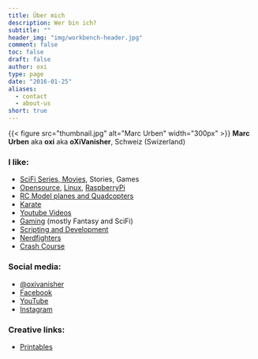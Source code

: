 ```yaml
---
title: Über mich
description: Wer bin ich?
subtitle: ""
header_img: "img/workbench-header.jpg"
comment: false
toc: false
draft: false
author: oxi
type: page
date: "2016-01-25"
aliases:
  - contact
  - about-us
short: true
---
```

{{< figure src="thumbnail.jpg" alt="Marc Urben" width="300px" >}}
**Marc Urben** aka **oxi** aka **oXiVanisher**, Schweiz (Swizerland)

### I like:

* [SciFi Series, Movies](https://trakt.tv/users/oxivanisher "My movie collection"), Stories, Games
* [Opensource](https://wikipedia.org/wiki/Open_Source), [Linux](https://www.debian.org/ "My favorite linux distribution"), [RaspberryPi](http://www.raspberrypi.org/)
* [RC Model planes and Quadcopters](https://fpvhub.ch/infos/geschichte)
* [Karate](https://karateherzogenbuchsee.ch/)
* [Youtube Videos](https://www.youtube.com/oxivanisher)
* [Gaming](https://steamcommunity.com/id/oxivanisher/) (mostly Fantasy and SciFi)
* [Scripting and Development](https://github.com/oxivanisher)
* [Nerdfighters](https://nerdfighteria.com)
* [Crash Course](https://www.youtube.com/user/crashcourse)

### Social media:

* [@oxivanisher](https://twitter.com/oxivanisher)
* [Facebook](https://www.facebook.com/oxivanisher)
* [YouTube](https://www.youtube.com/user/oxivanisher/)
* [Instagram](http://instagram.com/oxivanisher/)

### Creative links:

* [Printables](https://www.printables.com/social/730-oxivanisher/models)
